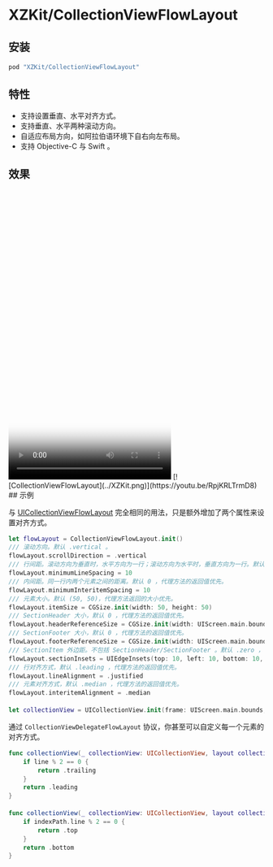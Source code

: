 # XZKit/CollectionViewFlowLayout

## 安装

```ruby
pod "XZKit/CollectionViewFlowLayout"
```

## 特性

- 支持设置垂直、水平对齐方式。
- 支持垂直、水平两种滚动方向。
- 自适应布局方向，如阿拉伯语环境下自右向左布局。
- 支持 Objective-C 与 Swift 。

## 效果

<video src="./CollectionViewFlowLayout.mp4" poster="../XZKit.png" width="320" height="570" controls preload>
    <p>不支持 video 标签</p>
</video>
[![CollectionViewFlowLayout](../XZKit.png)](https://youtu.be/RpjKRLTrmD8)
## 示例

与 [UICollectionViewFlowLayout](https://developer.apple.com/documentation/uikit/uicollectionviewflowlayout) 完全相同的用法，只是额外增加了两个属性来设置对齐方式。

```swift
let flowLayout = CollectionViewFlowLayout.init()
/// 滚动方向。默认 .vertical 。
flowLayout.scrollDirection = .vertical
/// 行间距。滚动方向为垂直时，水平方向为一行；滚动方向为水平时，垂直方向为一行。默认 0 ，代理方法的返回值优先。
flowLayout.minimumLineSpacing = 10
/// 内间距。同一行内两个元素之间的距离。默认 0 ，代理方法的返回值优先。
flowLayout.minimumInteritemSpacing = 10
/// 元素大小。默认 (50, 50)，代理方法返回的大小优先。
flowLayout.itemSize = CGSize.init(width: 50, height: 50)
/// SectionHeader 大小，默认 0 ，代理方法的返回值优先。
flowLayout.headerReferenceSize = CGSize.init(width: UIScreen.main.bounds.width, height: 30)
/// SectionFooter 大小，默认 0 ，代理方法的返回值优先。
flowLayout.footerReferenceSize = CGSize.init(width: UIScreen.main.bounds.width, height: 30)
/// SectionItem 外边距。不包括 SectionHeader/SectionFooter 。默认 .zero ，代理方法的返回值优先。
flowLayout.sectionInsets = UIEdgeInsets(top: 10, left: 10, bottom: 10, right: 10)
/// 行对齐方式，默认 .leading ，代理方法的返回值优先。
flowLayout.lineAlignment = .justified
/// 元素对齐方式，默认 .median ，代理方法的返回值优先。
flowLayout.interitemAlignment = .median

let collectionView = UICollectionView.init(frame: UIScreen.main.bounds, collectionViewLayout: flowLayout)
```

通过 `CollectionViewDelegateFlowLayout` 协议，你甚至可以自定义每一个元素的对齐方式。

```swift
func collectionView(_ collectionView: UICollectionView, layout collectionViewLayout: UICollectionViewFlowLayout, lineAlignmentForSectionAt section: Int, forLine line: Int) -> CollectionViewFlowLayout.LineAlignment {
    if line % 2 == 0 {
        return .trailing
    }
    return .leading
}

func collectionView(_ collectionView: UICollectionView, layout collectionViewLayout: UICollectionViewFlowLayout, interitemAlignmentForSectionAt section: Int, forItemInLineAt indexPath: IndexPath) -> CollectionViewFlowLayout.InteritemAlignment {
    if indexPath.line % 2 == 0 {
        return .top
    }
    return .bottom
}
```



